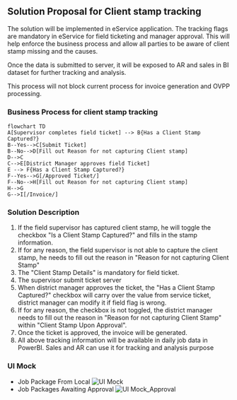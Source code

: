 ## Solution Proposal for Client stamp tracking

The solution will be implemented in eService application. The tracking flags are mandatory in eService for field ticketing and manager approval. This will help enforce the business process and allow all parties to be aware of client stamp missing  and the causes.

Once the data is submitted to server, it will be exposed to AR and sales in BI dataset for further tracking and analysis.

 This process will not block current process for invoice generation and OVPP processing.


### Business Process for client stamp tracking

```mermaid
flowchart TD
A[Supervisor completes field ticket] --> B{Has a Client Stamp Captured?}
B--Yes-->C[Submit Ticket]
B--No-->D[Fill out Reason for not capturing Client stamp]
D-->C
C-->E[District Manager approves field Ticket]
E --> F{Has a Client Stamp Captured?}
F--Yes-->G[/Approved Ticket/]
F--No-->H[Fill out Reason for not capturing Client stamp]
H-->G
G-->I[/Invoice/]

```
### Solution Description

1. If the field supervisor has captured client stamp, he will toggle the checkbox "Is a Client Stamp Captured?" and fills in the stamp information.
2. If for any reason, the field supervisor is not able to capture the client stamp, he needs to fill out the reason in "Reason for not capturing Client Stamp"
3. The "Client Stamp Details" is mandatory for field ticket.
4. The supervisor submit ticket server
5. When district manager approves the ticket, the "Has a Client Stamp Captured?" checkbox will carry over the value from service ticket, district manager can modify it if field flag is wrong.
6. If for any reason, the checkbox is not toggled, the district manager needs to fill out the reason in "Reason for not capturing Client Stamp" within "Client Stamp Upon Approval".
7. Once the ticket is approved, the invoice will be generated.
8. All above tracking information will be available in daily job data in PowerBI. Sales and AR can use it for tracking and analysis purpose

### UI Mock

- Job Package From Local
![UI Mock](https://user-images.githubusercontent.com/55812393/159193891-627d97c0-a828-450d-93a5-a0e3a74a9424.png)
- Job Packages Awaiting Approval
![UI Mock_Approval](https://user-images.githubusercontent.com/55812393/158705914-b8a1e5a0-ccbf-4c06-b745-8e78a6ee9dd4.png)

